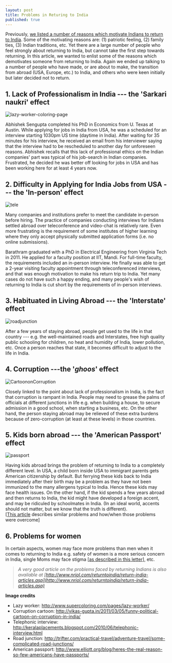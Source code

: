 ```yaml
---
layout: post
title: Problems in Returing to India
published: true
---
```


Previously, [we listed a number of reasons which motivate Indians to return to India](http://kritisen.com/2018-09-09-why-return-to-india/). Some of the motivating reasons are: (1) patriotic feeling, (2) family ties, (3) Indian traditions, etc. Yet there are a large number of people who feel strongly about returning to India, but cannot take the first step towards returning. In this article, we wanted to enlist some of the reasons which demotivates someone from returning to India. Again we ended up talking to a number of people who have made, or are about to make, the transition from abroad (USA, Europe, etc.) to India, and others who were keen initially but later decided not to return.

## 1. Lack of Professionalism in India --- the 'Sarkari naukri' effect
![lazy-worker-coloring-page](https://raw.githubusercontent.com/ksens/ksens.github.io/2bad78386de952c9d4321bdeaad533228525201e/img/lazy-worker-coloring-page-300x287.jpg) 

Abhishek Sengupta completed his PhD in Economics from U. Texas at Austin. While applying for jobs in India from USA, he was a scheduled for an interview starting 1030pm US time (daytime in India). After waiting for 35 minutes for his interview, he received an email from his interviewer saying that the interview had to be rescheduled to another day for unforeseen reasons. Abhishek recalls that this lack of professional ethics on the Indian companies' part was typical of his job-search in Indian companies. Frustrated, he decided he was better off looking for jobs in USA and has been working here for at least 4 years now.

## 2. Difficulty in Applying for India Jobs from USA --- the 'In-person' effect
![tele](https://raw.githubusercontent.com/ksens/ksens.github.io/2bad78386de952c9d4321bdeaad533228525201e/img/tele-298x300.jpg) 

Many companies and institutions prefer to meet the candidate in-person before hiring. The practice of companies conducting interviews for Indians settled abroad over teleconference and video-chat is relatively rare. Even more frustrating is the requirement of some institutes of higher learning where they only accept physically submitted application forms (i.e. no online submissions).

Barathram graduated with a PhD in Electrical Engineering from Virginia Tech in 2011. He applied for a faculty position at IIT, Mandi. For full-time faculty, the requirements included an in-person interview. He finally was able to get a 2-year visiting faculty appointment through teleconferenced interviews, and that was enough motivation to make his return trip to India. Yet many cases do not have such a happy ending, and many people's wish of returning to India is cut short by the requirements of in-person interviews.

## 3. Habituated in Living Abroad --- the 'Interstate' effect
![roadjunction](https://raw.githubusercontent.com/ksens/ksens.github.io/2bad78386de952c9d4321bdeaad533228525201e/img/roadjunction-300x200.jpg) 

After a few years of staying abroad, people get used to the life in that country --- e.g. the well-maintained roads and Interstates, free high quality public schooling for children, no heat and humidity of India, lower pollution, etc. Once a person reaches that state, it becomes difficult to adjust to the life in India.

## 4. Corruption ---the '_ghoos_' effect
![CartoononCorruption](https://raw.githubusercontent.com/ksens/ksens.github.io/2bad78386de952c9d4321bdeaad533228525201e/img/CartoononCorruption-300x200.jpg) 

Closely linked to the point about lack of professionalism in India, is the fact that corruption is rampant in India. People may need to grease the palms of officials at different junctions in life e.g. when building a house, to secure admission in a good school, when starting a business, etc. On the other hand, the person staying abroad may be relieved of these extra burdens because of zero-corruption (at least at these levels) in those countries.

## 5. Kids born abroad --- the 'American Passport' effect
![passport](https://raw.githubusercontent.com/ksens/ksens.github.io/2bad78386de952c9d4321bdeaad533228525201e/img/passport-300x225.jpg) 

Having kids abroad brings the problem of returning to India to a completely different level. In USA, a child born inside USA to immigrant parents gets American citizenship by default. But ferrying these kids back to India immediately after their birth may be a problem as they have not been immunized to the many allergens typical to India. Hence these kids may face health issues. On the other hand, if the kid spends a few years abroad and then returns to India, the kid might have developed a foreign accent, and may be ridiculed by schoolmates in India. (In an ideal world, accents should not matter, but we know that the truth is different).  
[[This article](http://www.tonyjohn.com/resources/2520-How-do-children-adjust-after-returning-India.aspx) describes similar problems and how/when those problems were overcome]

## 6. Problems for women

In certain aspects, women may face more problems than men when it comes to returning to India e.g. safety of women is a more serious concern in India, single Moms may face stigma [[as described in this letter](http://www.nriol.com/returntoindia/article1.asp)], etc.

> *A very good article on the problems faced by returning Indians is also available at [http://www.nriol.com/returntoindia/return-india-articles.asp](http://www.nriol.com/returntoindia/return-india-articles.asp)*

**Image credits**

-   Lazy worker: http://www.supercoloring.com/pages/lazy-worker/
-   Corruption cartoon: http://vikas-gupta.in/2011/03/05/funny-political-cartoon-on-corruption-in-india/
- Telephonic interview: http://keralaplacements.blogspot.com/2010/06/telephonic-interview.html
-   Road junction: http://trifter.com/practical-travel/adventure-travel/some-complicated-road-junctions/
-   American passport: http://www.elliott.org/blog/heres-the-real-reason-so-few-americans-have-passports/
